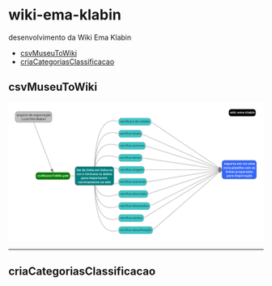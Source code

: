 # wiki-ema-klabin
desenvolvimento da Wiki Ema Klabin

- [csvMuseuToWiki](#csvMuseuToWiki)
- [criaCategoriasClassificacao](#criaCategoriasClassificacao)

<!-- toc -->
## csvMuseuToWiki
![Fluxograma da Construção da Wiki Ema Klabin](https://raw.githubusercontent.com/hgodinho/wiki-ema-klabin/fa73f1233564d20fbce78fffb7dbec749d1e2349/wiki-ema-klabin-fluxograma-principal.png)

***********************
## criaCategoriasClassificacao
